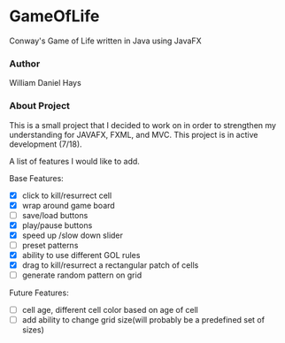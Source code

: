 # GameOfLife
Conway's Game of Life written in Java using JavaFX

### Author ###
William Daniel Hays

### About Project ###
This is a small project that I decided to work on in order to strengthen my understanding for JAVAFX,
FXML, and MVC. This project is in active development (7/18).

A list of features I would like to add.

Base Features:
- [x] click to kill/resurrect cell
- [x] wrap around game board
- [ ] save/load buttons
- [x] play/pause buttons
- [x] speed up /slow down slider
- [ ] preset patterns
- [x] ability to use different GOL rules
- [x] drag to kill/resurrect a rectangular patch of cells
- [ ] generate random pattern on grid

Future Features:
- [ ] cell age, different cell color based on age of cell
- [ ] add ability to change grid size(will probably be a predefined set of sizes)
